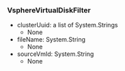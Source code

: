 ### VsphereVirtualDiskFilter
- clusterUuid: a list of System.Strings
  - None
- fileName: System.String
  - None
- sourceVmId: System.String
  - None
